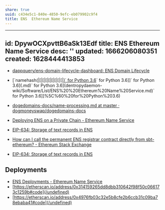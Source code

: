 ```yaml
---
share: true
uuid: c434e5c1-840e-4850-9efc-eb079902c9f4
title: ENS  Ethereum Name Service
---
```

---
id: DpywOCXpvttB6aSk13Edf
title: ENS  Ethereum Name Service
desc: ''
updated: 1666206080351
created: 1628444413853
---

* [dappquery/ens-domain-lifecycle-dashboard: ENS Domain Lifecycle](https://github.com/dappquery/ens-domain-lifecycle-dashboard)

* [\`namehash(|[|[|[|[|[|[|[|[|[)\` for Python 3.6](/undefined)\` for Python 3.6]]\` for Python 3.6](.md)\` for Python 3.6](dentropydaemon-wiki/Software/List/ENS%20%20Ethereum%20Name%20Service.md)\` for Python 3.6]]%5C%60%20for%20Python%203.6)
* [dogedomains-docs/name-processing.md at master · dogmoneyswap/dogedomains-docs](https://github.com/dogmoneyswap/dogedomains-docs/blob/master/contract-api-reference/name-processing.md)

* [Deploying ENS on a Private Chain - Ethereum Name Service](https://docs.ens.domains/deploying-ens-on-a-private-chain)
* [EIP-634: Storage of text records in ENS](https://eips.ethereum.org/EIPS/eip-634)
* [How can I call the permanent ENS registrar contract directly from sbt-ethereum? - Ethereum Stack Exchange](https://ethereum.stackexchange.com/questions/70436/how-can-i-call-the-permanent-ens-registrar-contract-directly-from-sbt-ethereum)
* [EIP-634: Storage of text records in ENS](https://eips.ethereum.org/EIPS/eip-634)

## Deployments

* [ENS Deployments - Ethereum Name Service](https://docs.ens.domains/ens-deployments)
* [https://etherscan.io/address/0x314159265dd8dbb310642f98f50c066173c1259b#code](/undefined)
* [https://etherscan.io/address/0x4976fb03c32e5b8cfe2b6ccb31c09ba78ebaba41#code](/undefined)